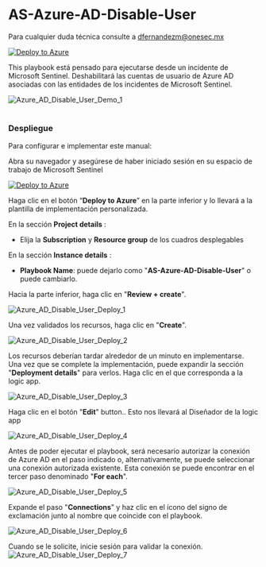 # AS-Azure-AD-Disable-User

Para cualquier duda técnica consulte a dfernandezm@onesec.mx

[![Deploy to Azure](https://aka.ms/deploytoazurebutton)](https://portal.azure.com/#create/Microsoft.Template/uri/https%3A%2F%2Fraw.githubusercontent.com%2FAzure%2FAzure-Sentinel%2Fmaster%2FPlaybooks%2FAS-Azure-AD-Disable-User%2Fazuredeploy.json)


This playbook está pensado para ejecutarse desde un incidente de Microsoft Sentinel. Deshabilitará las cuentas de usuario de Azure AD asociadas con las entidades de los incidentes de Microsoft Sentinel.

![Azure_AD_Disable_User_Demo_1](Images/Azure_AD_Disable_User_Demo_1.png)


#
### Despliegue

Para configurar e implementar este manual:

Abra su navegador y asegúrese de haber iniciado sesión en su espacio de trabajo de Microsoft Sentinel

[![Deploy to Azure](https://aka.ms/deploytoazurebutton)](https://portal.azure.com/#create/Microsoft.Template/uri/https%3A%2F%2Fraw.githubusercontent.com%2FAzure%2FAzure-Sentinel%2Fmaster%2FPlaybooks%2FAS-Azure-AD-Disable-User%2Fazuredeploy.json)

Haga clic en el botón “**Deploy to Azure**” en la parte inferior y lo llevará a la plantilla de implementación personalizada.

En la sección **Project details** :

* Elija la **Subscription** y **Resource group** de los cuadros desplegables  

En la sección **Instance details** :  
                                                  
* **Playbook Name**: puede dejarlo como "**AS-Azure-AD-Disable-User**" o puede cambiarlo. 

Hacia la parte inferior, haga clic en "**Review + create**". 

![Azure_AD_Disable_User_Deploy_1](Images/Azure_AD_Disable_User_Deploy_1.png)

Una vez validados los recursos, haga clic en "**Create**".

![Azure_AD_Disable_User_Deploy_2](Images/Azure_AD_Disable_User_Deploy_2.png)

Los recursos deberían tardar alrededor de un minuto en implementarse. Una vez que se complete la implementación, puede expandir la sección "**Deployment details**"  para verlos. Haga clic en el que corresponda a la logic app.


![Azure_AD_Disable_User_Deploy_3](Images/Azure_AD_Disable_User_Deploy_3.png)

Haga clic en el botón "**Edit**" button.. Esto nos llevará al Diseñador de la logic app 


![Azure_AD_Disable_User_Deploy_4](Images/Azure_AD_Disable_User_Deploy_4.png)

Antes de poder ejecutar el playbook, será necesario autorizar la conexión de Azure AD en el paso indicado o, alternativamente, se puede seleccionar una conexión autorizada existente. Esta conexión se puede encontrar en el tercer paso denominado "**For each**".

![Azure_AD_Disable_User_Deploy_5](Images/Azure_AD_Disable_User_Deploy_5.png)

Expande el paso "**Connections**" y haz clic en el ícono del signo de exclamación junto al nombre que coincide con el playbook.
                                                                                                
![Azure_AD_Disable_User_Deploy_6](Images/Azure_AD_Disable_User_Deploy_6.png)

Cuando se le solicite, inicie sesión para validar la conexión.                                                                                              
![Azure_AD_Disable_User_Deploy_7](Images/Azure_AD_Disable_User_Deploy_7.png)
